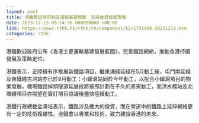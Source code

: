 ```yaml
---
layout: post
title: 港鐵歡迎政府制定運輸基建規劃　支持香港發展策略
date: 2023-12-13 00:14:36.000000000 +08:00
link: https://news.rthk.hk/rthk/ch/component/k2/1731998-20231213.htm
categories: rthk
---
```


港鐵歡迎政府公布《香港主要運輸基建發展藍圖》，完善鐵路網絡，推動香港持續發展及策略定位。

港鐵表示，正陸續有序推展新鐵路項目，繼東涌綫延綫在5月動工後，屯門南延綫及東鐵綫古洞站亦已於9月動工；小蠔灣站同於今年動工，以配合小蠔灣項目的物業發展。機場鐵路掉頭隧道延展段將按照計劃在不久的將來動工，而洪水橋站及北環綫項目亦期望在簽訂項目協議後盡快陸續動工。

港鐵行政總裁金澤培表示，鐵路涉及龐大的投資，而在營運中的鐵路上延伸網絡更有一定的技術複雜性。港鐵會以專業和技術，致力建設香港的未來。
